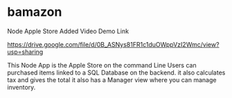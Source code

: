 # bamazon

Node Apple Store 
Added Video Demo Link 

https://drive.google.com/file/d/0B_ASNys81FR1c1duOWppVzI2Wmc/view?usp=sharing

This Node App is the Apple Store on the command Line
Users can purchased items linked to a SQL Database on the backend.
it also calculates tax and gives the total
it also has a Manager view where you can manage inventory.
